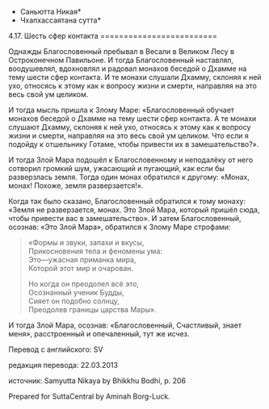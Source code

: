 * Саньютта Никая*
* Чхапхассаятана сутта*

4\.17\. Шесть сфер контакта
\=\=\=\=\=\=\=\=\=\=\=\=\=\=\=\=\=\=\=\=\=\=\=\=\=

Однажды Благословенный пребывал в Весали в Великом Лесу в Остроконечном Павильоне\. И тогда Благословенный наставлял, воодушевлял, вдохновлял и радовал монахов беседой о Дхамме на тему шести сфер контакта\. И те монахи слушали Дхамму, склоняя к ней ухо, относясь к этому как к вопросу жизни и смерти, направляя на это весь свой ум целиком\.

И тогда мысль пришла к Злому Маре: «Благословенный обучает монахов беседой о Дхамме на тему шести сфер контакта\. А те монахи слушают Дхамму, склоняя к ней ухо, относясь к этому как к вопросу жизни и смерти, направляя на это весь свой ум целиком\. Что если я подойду к отшельнику Готаме, чтобы привести их в замешательство?»\.

И тогда Злой Мара подошёл к Благословенному и неподалёку от него сотворил громкий шум, ужасающий и пугающий, как если бы разверзлась земля\. Тогда один монах обратился к другому: «Монах, монах\! Похоже, земля разверзается\!»\.

Когда так было сказано, Благословенный обратился к тому монаху: «Земля не разверзается, монах\. Это Злой Мара, который пришёл сюда, чтобы привести вас в замешательство»\. И затем Благословенный, осознав: «Это Злой Мара», обратился к Злому Маре строфами:

> «Формы и звуки, запахи и вкусы,  
> Прикосновения тела и феномены ума:  
> Это—ужасная приманка мира,  
> Которой этот мир и очарован\.  
>   
> Но когда он преодолел всё это,  
> Осознанный ученик Будды,  
> Сияет он подобно солнцу,  
> Преодолев границы царства Мары»\.

И тогда Злой Мара, осознав: «Благословенный, Счастливый, знает меня», расстроенный и опечаленный, тут же исчез\.

Перевод с английского: SV

редакция перевода: 22\.03\.2013

источник: Samyutta Nikaya by Bhikkhu Bodhi, p\. 206

Prepared for SuttaCentral by Aminah Borg\-Luck\.